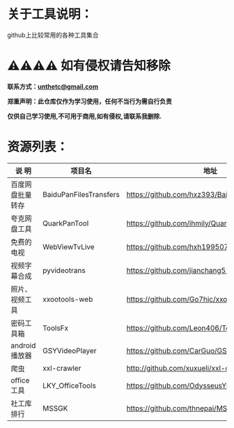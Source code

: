 # 关于工具说明：

github上比较常用的各种工具集合

# ⚠️⚠️⚠️⚠️ 如有侵权请告知移除 

**联系方式：unthetc@gmail.com**

**郑重声明：此仓库仅作为学习使用，任何不当行为需自行负责**

**仅供自己学习使用,不可用于商用,如有侵权,请联系我删除.**

# 资源列表：

| 说   明      | 项目名                    | 地址               |
|------------|------------------------|------------------|
| 百度网盘批量转存   | BaiduPanFilesTransfers | https://github.com/hxz393/BaiduPanFilesTransfers | 
| 夸克网盘工具     | QuarkPanTool           | https://github.com/ihmily/QuarkPanTool |
| 免费的电视      | WebViewTvLive           | https://github.com/hxh19950701/WebViewTvLive |
| 视频字幕合成     | pyvideotrans           | https://github.com/jianchang512/pyvideotrans |
| 照片、视频工具    | xxootools-web           | https://github.com/Go7hic/xxootools-web |
| 密码工具箱      | ToolsFx           | https://github.com/Leon406/ToolsFx |
| android播放器 | GSYVideoPlayer           |  https://github.com/CarGuo/GSYVideoPlayer.git |
| 爬虫         | xxl-crawler           |  http://github.com/xuxueli/xxl-crawler.git |
| office工具   | LKY_OfficeTools           | https://github.com/OdysseusYuan/LKY_OfficeTools |
| 社工库排行   | MSSGK           | https://github.com/thnepai/MSSGK |

